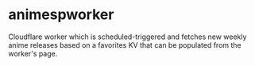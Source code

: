 # animespworker
Cloudflare worker which is scheduled-triggered and fetches new weekly anime releases based on a favorites KV that can be populated from the worker's page.